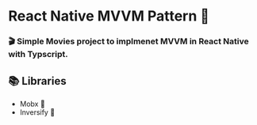# React Native MVVM Pattern 📱

### 🎬 Simple Movies project to implmenet MVVM in React Native with Typscript.

## 📚 Libraries
  - Mobx 🏬 
  - Inversify 💉

